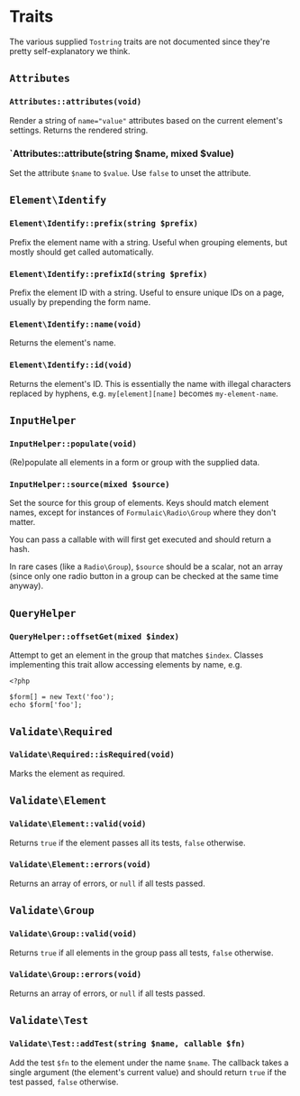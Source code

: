 # Traits

The various supplied `Tostring` traits are not documented since they're pretty
self-explanatory we think.

## `Attributes`

### `Attributes::attributes(void)`

Render a string of `name="value"` attributes based on the current element's
settings. Returns the rendered string.

### `Attributes::attribute(string $name, mixed $value)

Set the attribute `$name` to `$value`. Use `false` to unset the attribute.

## `Element\Identify`

### `Element\Identify::prefix(string $prefix)`

Prefix the element name with a string. Useful when grouping elements, but mostly
should get called automatically.

### `Element\Identify::prefixId(string $prefix)`

Prefix the element ID with a string. Useful to ensure unique IDs on a page,
usually by prepending the form name.

### `Element\Identify::name(void)`

Returns the element's name.

### `Element\Identify::id(void)`

Returns the element's ID. This is essentially the name with illegal characters
replaced by hyphens, e.g. `my[element][name]` becomes `my-element-name`.

## `InputHelper`

### `InputHelper::populate(void)`

(Re)populate all elements in a form or group with the supplied data.

### `InputHelper::source(mixed $source)`

Set the source for this group of elements. Keys should match element names,
except for instances of `Formulaic\Radio\Group` where they don't matter.

You can pass a callable with will first get executed and should return a hash.

In rare cases (like a `Radio\Group`), `$source` should be a scalar, not an array
(since only one radio button in a group can be checked at the same time anyway).

## `QueryHelper`

### `QueryHelper::offsetGet(mixed $index)`

Attempt to get an element in the group that matches `$index`. Classes
implementing this trait allow accessing elements by name, e.g.

    <?php

    $form[] = new Text('foo');
    echo $form['foo'];

## `Validate\Required`

### `Validate\Required::isRequired(void)`

Marks the element as required.

## `Validate\Element`

### `Validate\Element::valid(void)`

Returns `true` if the element passes all its tests, `false` otherwise.

### `Validate\Element::errors(void)`

Returns an array of errors, or `null` if all tests passed.

## `Validate\Group`

### `Validate\Group::valid(void)`

Returns `true` if all elements in the group pass all tests, `false` otherwise.

### `Validate\Group::errors(void)`

Returns an array of errors, or `null` if all tests passed.

## `Validate\Test`

### `Validate\Test::addTest(string $name, callable $fn)`

Add the test `$fn` to the element under the name `$name`. The callback takes a
single argument (the element's current value) and should return `true` if the
test passed, `false` otherwise.
